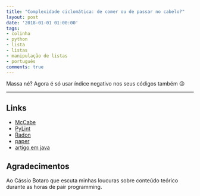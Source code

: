 ```yaml
---
title: "Complexidade ciclomática: de comer ou de passar no cabelo?"
layout: post
date: '2018-01-01 01:00:00'
tags:
- colinha
- python
- lista
- listas
- manipulação de listas
- português
comments: true
---
```


Massa né? Agora é só usar índice negativo nos seus códigos também  😉

----
## Links
- [McCabe](https://pypi.python.org/pypi/mccabe)
- [PyLint](https://pylint.readthedocs.io/en/latest/technical_reference/extensions.html#design-checker)
- [Radon](https://pypi.python.org/pypi/radon)
- [paper](http://www.literateprogramming.com/mccabe.pdf)
- [artigo em java](https://www.cqse.eu/en/blog/mccabe-cyclomatic-complexity/)

## Agradecimentos
Ao Cássio Botaro que escuta minhas loucuras sobre conteúdo teórico durante as horas de pair programming.
